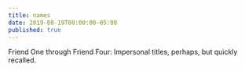 ```yaml
---
title: names
date: 2019-08-19T00:00:00-05:00
published: true
---
```


Friend One through Friend Four:
Impersonal titles, perhaps,
but quickly recalled.